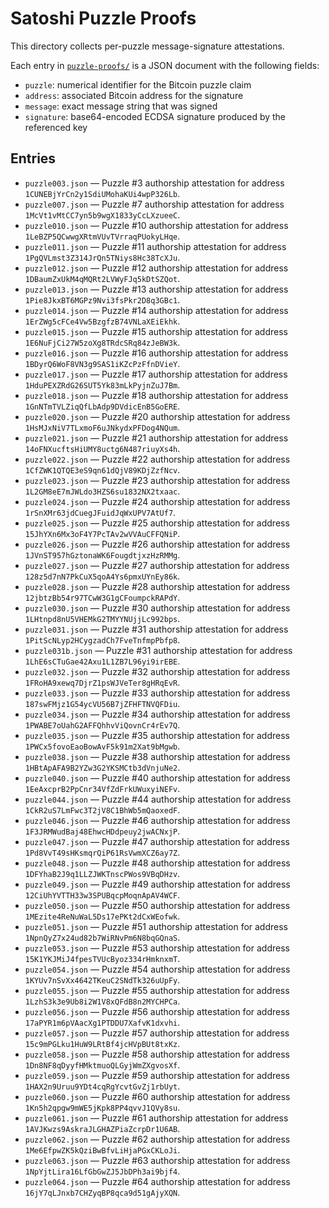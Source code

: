# Satoshi Puzzle Proofs

This directory collects per-puzzle message-signature attestations.

Each entry in [`puzzle-proofs/`](puzzle-proofs/) is a JSON document with the following fields:

- `puzzle`: numerical identifier for the Bitcoin puzzle claim
- `address`: associated Bitcoin address for the signature
- `message`: exact message string that was signed
- `signature`: base64-encoded ECDSA signature produced by the referenced key

## Entries

- `puzzle003.json` — Puzzle #3 authorship attestation for address `1CUNEBjYrCn2y1SdiUMohaKUi4wpP326Lb`.
- `puzzle007.json` — Puzzle #7 authorship attestation for address `1McVt1vMtCC7yn5b9wgX1833yCcLXzueeC`.
- `puzzle010.json` — Puzzle #10 authorship attestation for address `1LeBZP5QCwwgXRtmVUvTVrraqPUokyLHqe`.
- `puzzle011.json` — Puzzle #11 authorship attestation for address `1PgQVLmst3Z314JrQn5TNiys8Hc38TcXJu`.
- `puzzle012.json` — Puzzle #12 authorship attestation for address `1DBaumZxUkM4qMQRt2LVWyFJq5kDtSZQot`.
- `puzzle013.json` — Puzzle #13 authorship attestation for address `1Pie8JkxBT6MGPz9Nvi3fsPkr2D8q3GBc1`.
- `puzzle014.json` — Puzzle #14 authorship attestation for address `1ErZWg5cFCe4Vw5BzgfzB74VNLaXEiEkhk`.
- `puzzle015.json` — Puzzle #15 authorship attestation for address `1E6NuFjCi27W5zoXg8TRdcSRq84zJeBW3k`.
- `puzzle016.json` — Puzzle #16 authorship attestation for address `1BDyrQ6WoF8VN3g9SAS1iKZcPzFfnDVieY`.
- `puzzle017.json` — Puzzle #17 authorship attestation for address `1HduPEXZRdG26SUT5Yk83mLkPyjnZuJ7Bm`.
- `puzzle018.json` — Puzzle #18 authorship attestation for address `1GnNTmTVLZiqQfLbAdp9DVdicEnB5GoERE`.
- `puzzle020.json` — Puzzle #20 authorship attestation for address `1HsMJxNiV7TLxmoF6uJNkydxPFDog4NQum`.
- `puzzle021.json` — Puzzle #21 authorship attestation for address `14oFNXucftsHiUMY8uctg6N487riuyXs4h`.
- `puzzle022.json` — Puzzle #22 authorship attestation for address `1CfZWK1QTQE3eS9qn61dQjV89KDjZzfNcv`.
- `puzzle023.json` — Puzzle #23 authorship attestation for address `1L2GM8eE7mJWLdo3HZS6su1832NX2txaac`.
- `puzzle024.json` — Puzzle #24 authorship attestation for address `1rSnXMr63jdCuegJFuidJqWxUPV7AtUf7`.
- `puzzle025.json` — Puzzle #25 authorship attestation for address `15JhYXn6Mx3oF4Y7PcTAv2wVVAuCFFQNiP`.
- `puzzle026.json` — Puzzle #26 authorship attestation for address `1JVnST957hGztonaWK6FougdtjxzHzRMMg`.
- `puzzle027.json` — Puzzle #27 authorship attestation for address `128z5d7nN7PkCuX5qoA4Ys6pmxUYnEy86k`.
- `puzzle028.json` — Puzzle #28 authorship attestation for address `12jbtzBb54r97TCwW3G1gCFoumpckRAPdY`.
- `puzzle030.json` — Puzzle #30 authorship attestation for address `1LHtnpd8nU5VHEMkG2TMYYNUjjLc992bps`.
- `puzzle031.json` — Puzzle #31 authorship attestation for address `1PitScNLyp2HCygzadCh7FveTnfmpPbfp8`.
- `puzzle031b.json` — Puzzle #31 authorship attestation for address `1LhE6sCTuGae42Axu1L1ZB7L96yi9irEBE`.
- `puzzle032.json` — Puzzle #32 authorship attestation for address `1FRoHA9xewq7DjrZ1psWJVeTer8gHRqEvR`.
- `puzzle033.json` — Puzzle #33 authorship attestation for address `187swFMjz1G54ycVU56B7jZFHFTNVQFDiu`.
- `puzzle034.json` — Puzzle #34 authorship attestation for address `1PWABE7oUahG2AFFQhhvViQovnCr4rEv7Q`.
- `puzzle035.json` — Puzzle #35 authorship attestation for address `1PWCx5fovoEaoBowAvF5k91m2Xat9bMgwb`.
- `puzzle038.json` — Puzzle #38 authorship attestation for address `1HBtApAFA9B2YZw3G2YKSMCtb3dVnjuNe2`.
- `puzzle040.json` — Puzzle #40 authorship attestation for address `1EeAxcprB2PpCnr34VfZdFrkUWuxyiNEFv`.
- `puzzle044.json` — Puzzle #44 authorship attestation for address `1CkR2uS7LmFwc3T2jV8C1BhWb5mQaoxedF`.
- `puzzle046.json` — Puzzle #46 authorship attestation for address `1F3JRMWudBaj48EhwcHDdpeuy2jwACNxjP`.
- `puzzle047.json` — Puzzle #47 authorship attestation for address `1Pd8VvT49sHKsmqrQiP61RsVwmXCZ6ay7Z`.
- `puzzle048.json` — Puzzle #48 authorship attestation for address `1DFYhaB2J9q1LLZJWKTnscPWos9VBqDHzv`.
- `puzzle049.json` — Puzzle #49 authorship attestation for address `12CiUhYVTTH33w3SPUBqcpMoqnApAV4WCF`.
- `puzzle050.json` — Puzzle #50 authorship attestation for address `1MEzite4ReNuWaL5Ds17ePKt2dCxWEofwk`.
- `puzzle051.json` — Puzzle #51 authorship attestation for address `1NpnQyZ7x24ud82b7WiRNvPm6N8bqGQnaS`.
- `puzzle053.json` — Puzzle #53 authorship attestation for address `15K1YKJMiJ4fpesTVUcByoz334rHmknxmT`.
- `puzzle054.json` — Puzzle #54 authorship attestation for address `1KYUv7nSvXx4642TKeuC2SNdTk326uUpFy`.
- `puzzle055.json` — Puzzle #55 authorship attestation for address `1LzhS3k3e9Ub8i2W1V8xQFdB8n2MYCHPCa`.
- `puzzle056.json` — Puzzle #56 authorship attestation for address `17aPYR1m6pVAacXg1PTDDU7XafvK1dxvhi`.
- `puzzle057.json` — Puzzle #57 authorship attestation for address `15c9mPGLku1HuW9LRtBf4jcHVpBUt8txKz`.
- `puzzle058.json` — Puzzle #58 authorship attestation for address `1Dn8NF8qDyyfHMktmuoQLGyjWmZXgvosXf`.
- `puzzle059.json` — Puzzle #59 authorship attestation for address `1HAX2n9Uruu9YDt4cqRgYcvtGvZj1rbUyt`.
- `puzzle060.json` — Puzzle #60 authorship attestation for address `1Kn5h2qpgw9mWE5jKpk8PP4qvvJ1QVy8su`.
- `puzzle061.json` — Puzzle #61 authorship attestation for address `1AVJKwzs9AskraJLGHAZPiaZcrpDr1U6AB`.
- `puzzle062.json` — Puzzle #62 authorship attestation for address `1Me6EfpwZK5kQziBwBfvLiHjaPGxCKLoJi`.
- `puzzle063.json` — Puzzle #63 authorship attestation for address `1NpYjtLira16LfGbGwZJ5JbDPh3ai9bjf4`.
- `puzzle064.json` — Puzzle #64 authorship attestation for address `16jY7qLJnxb7CHZyqBP8qca9d51gAjyXQN`.
